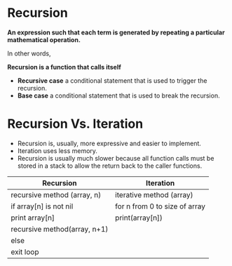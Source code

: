 # Recursion 

**An expression such that each term is generated by repeating a particular mathematical operation.**

In other words,  

**Recursion is a function that calls itself**

+ **Recursive case** a conditional statement that is used to trigger the recursion.
+ **Base case** a conditional statement that is used to break the recursion.

# Recursion Vs. Iteration
+ Recursion is, usually, more expressive and easier to implement.
+ Iteration uses less memory.
+ Recursion is usually much slower because all function calls must be stored in a stack to allow the return back to the caller functions.

Recursion                         | Iteration
----------------------------------|----------------------------------
recursive method (array, n)       | iterative method (array)
  if array[n] is not nil          |   for n from 0 to size of array
    print array[n]                |     print(array[n])
    recursive method(array, n+1)  |
  else                            |
    exit loop                     |
